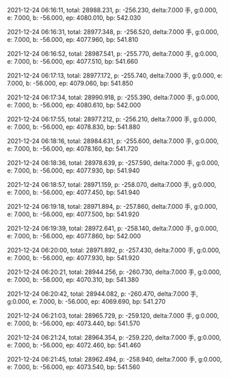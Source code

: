 2021-12-24 06:16:11, total: 28988.231, p: -256.230, delta:7.000 手, g:0.000, e: 7.000, b: -56.000, ep: 4080.010, bp: 542.030

2021-12-24 06:16:31, total: 28977.348, p: -256.520, delta:7.000 手, g:0.000, e: 7.000, b: -56.000, ep: 4077.960, bp: 541.810

2021-12-24 06:16:52, total: 28987.541, p: -255.770, delta:7.000 手, g:0.000, e: 7.000, b: -56.000, ep: 4077.510, bp: 541.660

2021-12-24 06:17:13, total: 28977.172, p: -255.740, delta:7.000 手, g:0.000, e: 7.000, b: -56.000, ep: 4079.060, bp: 541.850

2021-12-24 06:17:34, total: 28990.918, p: -255.390, delta:7.000 手, g:0.000, e: 7.000, b: -56.000, ep: 4080.610, bp: 542.000

2021-12-24 06:17:55, total: 28977.212, p: -256.210, delta:7.000 手, g:0.000, e: 7.000, b: -56.000, ep: 4078.830, bp: 541.880

2021-12-24 06:18:16, total: 28984.631, p: -255.600, delta:7.000 手, g:0.000, e: 7.000, b: -56.000, ep: 4078.160, bp: 541.720

2021-12-24 06:18:36, total: 28978.639, p: -257.590, delta:7.000 手, g:0.000, e: 7.000, b: -56.000, ep: 4077.930, bp: 541.940

2021-12-24 06:18:57, total: 28971.159, p: -258.070, delta:7.000 手, g:0.000, e: 7.000, b: -56.000, ep: 4077.450, bp: 541.940

2021-12-24 06:19:18, total: 28971.894, p: -257.860, delta:7.000 手, g:0.000, e: 7.000, b: -56.000, ep: 4077.500, bp: 541.920

2021-12-24 06:19:39, total: 28972.641, p: -258.140, delta:7.000 手, g:0.000, e: 7.000, b: -56.000, ep: 4077.860, bp: 542.000

2021-12-24 06:20:00, total: 28971.892, p: -257.430, delta:7.000 手, g:0.000, e: 7.000, b: -56.000, ep: 4077.930, bp: 541.920

2021-12-24 06:20:21, total: 28944.256, p: -260.730, delta:7.000 手, g:0.000, e: 7.000, b: -56.000, ep: 4070.310, bp: 541.380

2021-12-24 06:20:42, total: 28944.082, p: -260.470, delta:7.000 手, g:0.000, e: 7.000, b: -56.000, ep: 4069.690, bp: 541.270

2021-12-24 06:21:03, total: 28965.729, p: -259.120, delta:7.000 手, g:0.000, e: 7.000, b: -56.000, ep: 4073.440, bp: 541.570

2021-12-24 06:21:24, total: 28964.354, p: -259.220, delta:7.000 手, g:0.000, e: 7.000, b: -56.000, ep: 4072.460, bp: 541.460

2021-12-24 06:21:45, total: 28962.494, p: -258.940, delta:7.000 手, g:0.000, e: 7.000, b: -56.000, ep: 4073.540, bp: 541.560